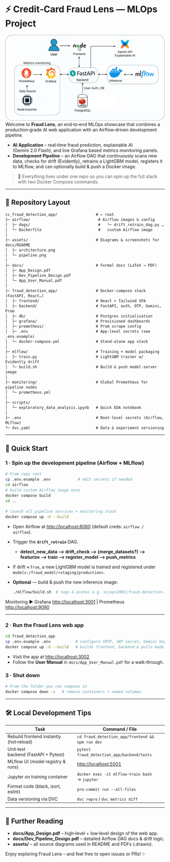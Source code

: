 # ⚡️ Credit‑Card Fraud Lens — MLOps Project
![App Architecture](assets/app_design.png)
Welcome to **Fraud Lens**, an end‑to‑end MLOps showcase that combines a production‑grade AI web application with an Airflow‑driven development pipeline.

* **AI Application** – real‑time fraud prediction, explainable AI (Gemini 2.0 Flash), and live Grafana based metrics monitoring panels.
* **Development Pipeline** – an Airflow DAG that continuously scans new data, checks for drift (Evidently), retrains a LightGBM model, registers it to MLflow, and can optionally build & push a Docker image.

> 📁 Everything lives under one repo so you can spin up the full stack with two Docker Compose commands.

---

## 🌳 Repository Layout

```text
cc_fraud_detection_app/                 # ← root
├─ airflow/                              # Airflow images & config
│  ├─ dags/                              #   └─ drift_retrain_dag.py …
│  └─ Dockerfile                         #   custom Airflow image
│  
├─ assets/                              # Diagrams & screenshots for docs/README
│  ├─ architecture.png
│  └─ pipeline.png
│  
├─ docs/                                # Formal docs (LaTeX → PDF)
│  ├─ App_Design.pdf
│  ├─ Dev_Pipeline_Design.pdf
│  └─ App_User_Manual.pdf
│  
├─ fraud_detection_app/                 # Docker‑compose stack (FastAPI, React…)
│  ├─ frontend/                         # React + Tailwind SPA
│  ├─ backend/                          # FastAPI, auth, OTP, Gemini, Prom
│  ├─ db/                               # Postgres initialisation
│  ├─ grafana/                          # Provisioned dashboards
│  ├─ prometheus/                       # Prom scrape config
│  ├─ .env                              # App‑level secrets (see .env.example)
│  └─ docker-compose.yml                # Stand‑alone app stack
│  
├─ mlflow/                              # Training + model packaging
│  ├─ train.py                          # LightGBM trainer w/ Evidently drift
│  └─ build.sh                          # Build & push model‑server image
│  
├─ monitoring/                          # Global Prometheus for pipeline nodes
│  └─ prometheus.yml
│  
├─ scripts/
│  └─ exploratory_data_analysis.ipynb   # Quick EDA notebook
│  
├─ .env                                 # Root‑level secrets (Airflow, MLflow)
└─ dvc.yaml                             # Data & experiment versioning
```

---

## 🚀 Quick Start

### 1 · Spin up the **development pipeline** (Airflow + MLflow)

```bash
# From repo root
cp .env.example .env            # edit secrets if needed
cd airflow
# build custom Airflow image once
docker compose build
cd ..

# launch all pipeline services + monitoring stack
docker compose up -d --build
```

* Open Airflow at <http://localhost:8080> (default creds: `airflow / airflow`).
* Trigger the **`drift_retrain`** DAG.
  * **detect_new_data ⟶ drift_check ⟶ (merge_datasets?) ⟶ featurize ⟶ train ⟶ register_model ⟶ push_metrics**
* If drift ≈ `True`, a new LightGBM model is trained and registered under `models:/fraud_model/<staging|production>`.
* **Optional** — build & push the new inference image:

  ```bash
  ./mlflow/build.sh  # tags & pushes e.g. sujays2001/fraud-detection-model:prod-v2
  ```

Monitoring ► Grafana <http://localhost:3001>  |  Prometheus <http://localhost:9090>

---

### 2 · Run the **Fraud Lens** web app

```bash
cd fraud_detection_app
cp .env.example .env           # configure SMTP, JWT secret, Gemini key …
docker compose up -d --build   # builds frontend, backend & pulls model image
```

* Visit the app at <http://localhost:3002>.
* Follow the **User Manual** in `docs/App_User_Manual.pdf` for a walk‑through.

### 3 · Shut down

```bash
# From the folder you ran compose in
docker compose down -v   # remove containers + named volumes
```

---

## 🛠️ Local Development Tips

| Task                                        | Command / File                                    |
|---------------------------------------------|-----------------------------------------------------|
| Rebuild frontend instantly (hot‑reload)     | `cd fraud_detection_app/frontend && npm run dev`   |
| Unit‑test backend (FastAPI + Pytest)        | `pytest fraud_detection_app/backend/tests`         |
| MLflow UI (model registry & runs)           | <http://localhost:5001>                            |
| Jupyter on training container               | `docker exec -it mlflow-train bash` → `jupyter`    |
| Format code (black, isort, eslint)          | `pre-commit run --all-files`                       |
| Data versioning via DVC                     | `dvc repro`  / `dvc metrics diff`                  |

---
## 📖 Further Reading

* **docs/App_Design.pdf** – high‑level + low‑level design of the web app.
* **docs/Dev_Pipeline_Design.pdf** – detailed Airflow DAG docs & drift logic.
* **assets/** – all source diagrams used in README and PDFs (.drawio).

Enjoy exploring Fraud Lens – and feel free to open issues or PRs! ✨
